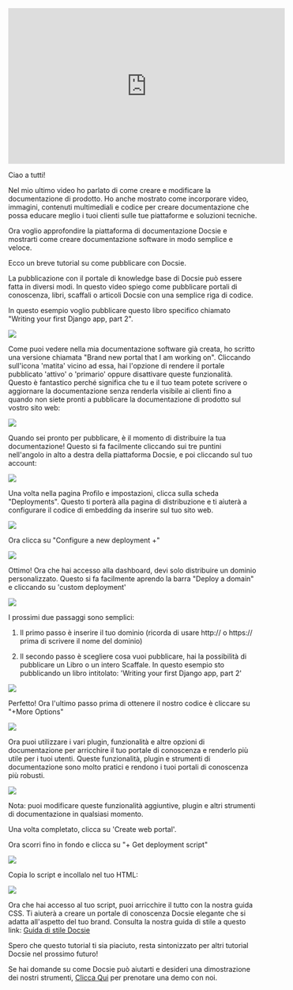 <iframe width="560" height="315" src="https://www.youtube.com/embed/jeJ0yJn5R4c" title="YouTube video player" frameborder="0" allow="accelerometer; autoplay; clipboard-write; encrypted-media; gyroscope; picture-in-picture" allowfullscreen></iframe>

Ciao a tutti!

Nel mio ultimo video ho parlato di come creare e modificare la documentazione di prodotto. Ho anche mostrato come incorporare video, immagini, contenuti multimediali e codice per creare documentazione che possa educare meglio i tuoi clienti sulle tue piattaforme e soluzioni tecniche.

Ora voglio approfondire la piattaforma di documentazione Docsie e mostrarti come creare documentazione software in modo semplice e veloce.

Ecco un breve tutorial su come pubblicare con Docsie.

La pubblicazione con il portale di knowledge base di Docsie può essere fatta in diversi modi. In questo video spiego come pubblicare portali di conoscenza, libri, scaffali o articoli Docsie con una semplice riga di codice.

In questo esempio voglio pubblicare questo libro specifico chiamato "Writing your first Django app, part 2".

![](https://cdn.docsie.io/workspace_WxPJSQ5gsES8Bzjxy/doc_ydgtE07E6Rp4AMmKv/file_vghRPvDGV9FcXW5sq/boo_IPAeUSAJvs2JsOCoT/8baf35b2-88ce-eb21-1eca-e13454c076beimage.png)

Come puoi vedere nella mia documentazione software già creata, ho scritto una versione chiamata "Brand new portal that I am working on". Cliccando sull'icona 'matita' vicino ad essa, hai l'opzione di rendere il portale pubblicato 'attivo' o 'primario' oppure disattivare queste funzionalità. Questo è fantastico perché significa che tu e il tuo team potete scrivere o aggiornare la documentazione senza renderla visibile ai clienti fino a quando non siete pronti a pubblicare la documentazione di prodotto sul vostro sito web:

![](https://cdn.docsie.io/workspace_WxPJSQ5gsES8Bzjxy/doc_ydgtE07E6Rp4AMmKv/file_Wpue5g2itHdkeHQWH/boo_IPAeUSAJvs2JsOCoT/e1957632-a49c-efea-8206-7ea31886a8dcimage.png)

Quando sei pronto per pubblicare, è il momento di distribuire la tua documentazione! Questo si fa facilmente cliccando sui tre puntini nell'angolo in alto a destra della piattaforma Docsie, e poi cliccando sul tuo account:

![](https://cdn.docsie.io/workspace_WxPJSQ5gsES8Bzjxy/doc_ydgtE07E6Rp4AMmKv/file_Vyh10Vht9p5HgACri/boo_IPAeUSAJvs2JsOCoT/cc784b29-8edd-ade4-807c-cb6a30b61998image.png)

Una volta nella pagina Profilo e impostazioni, clicca sulla scheda "Deployments". Questo ti porterà alla pagina di distribuzione e ti aiuterà a configurare il codice di embedding da inserire sul tuo sito web.

![](https://cdn.docsie.io/workspace_WxPJSQ5gsES8Bzjxy/doc_ydgtE07E6Rp4AMmKv/file_FOdT3hJo8ygjq6lYH/boo_IPAeUSAJvs2JsOCoT/ed142930-2a7b-b56c-0ccf-3183c6191179image.png)

Ora clicca su "Configure a new deployment +"

![](https://cdn.docsie.io/workspace_WxPJSQ5gsES8Bzjxy/doc_ydgtE07E6Rp4AMmKv/file_vbyck51UPHrWOVomu/boo_IPAeUSAJvs2JsOCoT/c3affc72-9cdd-b8ee-4c51-5798f54e5688image.png)

Ottimo! Ora che hai accesso alla dashboard, devi solo distribuire un dominio personalizzato. Questo si fa facilmente aprendo la barra "Deploy a domain" e cliccando su 'custom deployment'

![](https://cdn.docsie.io/workspace_WxPJSQ5gsES8Bzjxy/doc_ydgtE07E6Rp4AMmKv/file_Xlx7uCVpKiy3TJbaI/boo_IPAeUSAJvs2JsOCoT/30f5281a-702a-9bd4-a926-9440f1aaef22image.png)

I prossimi due passaggi sono semplici:

1. Il primo passo è inserire il tuo dominio (ricorda di usare http:// o https:// prima di scrivere il nome del dominio)

2. Il secondo passo è scegliere cosa vuoi pubblicare, hai la possibilità di pubblicare un Libro o un intero Scaffale. In questo esempio sto pubblicando un libro intitolato: 'Writing your first Django app, part 2'

![](https://cdn.docsie.io/workspace_WxPJSQ5gsES8Bzjxy/doc_ydgtE07E6Rp4AMmKv/file_Tac6kZ9pjFovGo8Ut/boo_IPAeUSAJvs2JsOCoT/2d5ad6d7-27fc-c487-f6bc-b97d7f1be44aimage.png)

Perfetto! Ora l'ultimo passo prima di ottenere il nostro codice è cliccare su "+More Options"

![](https://cdn.docsie.io/workspace_WxPJSQ5gsES8Bzjxy/doc_ydgtE07E6Rp4AMmKv/file_OrYP2ugvhlurWxfbJ/boo_IPAeUSAJvs2JsOCoT/390a98c1-f554-9ae3-7e09-8faed42d93a2image.png)

Ora puoi utilizzare i vari plugin, funzionalità e altre opzioni di documentazione per arricchire il tuo portale di conoscenza e renderlo più utile per i tuoi utenti. Queste funzionalità, plugin e strumenti di documentazione sono molto pratici e rendono i tuoi portali di conoscenza più robusti.

![](https://cdn.docsie.io/workspace_WxPJSQ5gsES8Bzjxy/doc_ydgtE07E6Rp4AMmKv/file_Wy76iK9zPT84NoPdu/boo_IPAeUSAJvs2JsOCoT/ed41417e-41dc-cffc-161a-4ffa182d3796image.png)

Nota: puoi modificare queste funzionalità aggiuntive, plugin e altri strumenti di documentazione in qualsiasi momento.

Una volta completato, clicca su 'Create web portal'.

Ora scorri fino in fondo e clicca su "+ Get deployment script"

![](https://cdn.docsie.io/workspace_WxPJSQ5gsES8Bzjxy/doc_ydgtE07E6Rp4AMmKv/file_Lv7JtNkP26EPzxBTw/boo_IPAeUSAJvs2JsOCoT/6196219b-ddb3-55b8-d15f-3b08276ebbc2image.png)

Copia lo script e incollalo nel tuo HTML:

![](https://cdn.docsie.io/workspace_WxPJSQ5gsES8Bzjxy/doc_ydgtE07E6Rp4AMmKv/file_C7q3zLB0gXrf4HObS/boo_IPAeUSAJvs2JsOCoT/550abafc-23f2-e1f3-138a-7435eca30e4fimage.png)

Ora che hai accesso al tuo script, puoi arricchire il tutto con la nostra guida CSS. Ti aiuterà a creare un portale di conoscenza Docsie elegante che si adatta all'aspetto del tuo brand. Consulta la nostra guida di stile a questo link: [Guida di stile Docsie](https://help.docsie.io/?doc=/publish-documentation-portal/docsie-styling-guide/base-style/)

Spero che questo tutorial ti sia piaciuto, resta sintonizzato per altri tutorial Docsie nel prossimo futuro!

Se hai domande su come Docsie può aiutarti e desideri una dimostrazione dei nostri strumenti, [Clicca Qui](https://www.docsie.io/demo/) per prenotare una demo con noi.